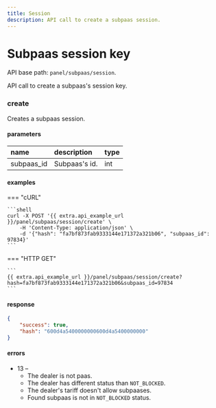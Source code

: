 ```yaml
---
title: Session
description: API call to create a subpaas session.
---
```


# Subpaas session key

API base path: `panel/subpaas/session`.

API call to create a subpaas's session key.

### create

Creates a subpaas session.

#### parameters

| name | description | type|
| :------ | :------ | :----- |
| subpaas_id | Subpaas's id. | int |

#### examples

=== "cURL"

    ```shell
    curl -X POST '{{ extra.api_example_url }}/panel/subpaas/session/create' \
        -H 'Content-Type: application/json' \ 
        -d '{"hash": "fa7bf873fab9333144e171372a321b06", "subpaas_id": 97834}'
    ```
       
=== "HTTP GET"

    ```
    {{ extra.api_example_url }}/panel/subpaas/session/create?hash=fa7bf873fab9333144e171372a321b06&subpaas_id=97834
    ```


#### response

```json
{
    "success": true,
    "hash": "600d4a5400000000600d4a5400000000"
}
```

#### errors

* 13 –
    * The dealer is not paas.
    * The dealer has different status than `NOT_BLOCKED`.
    * The dealer's tariff doesn't allow subpaases.
    * Found subpaas is not in `NOT_BLOCKED` status.

